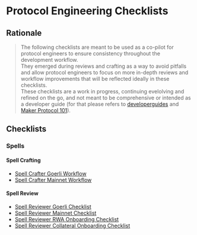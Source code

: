 # Protocol Engineering Checklists

## Rationale
>The following checklists are meant to be used as a co-pilot for protocol engineers to ensure consistency throughout the development workflow.  
>They emerged during reviews and crafting as a way to avoid pitfalls and allow protocol engineers to focus on more in-depth reviews and workflow improvements that will be reflected ideally in these checklists.  
>These checklists are a work in progress, continuing evelolving and refined on the go, and not meant to be comprehensive or intended as a  developer guide (for that please refers to [developerguides](https://github.com/makerdao/developerguides) and [Maker Protocol 101](https://docs.makerdao.com/getting-started/maker-protocol-101)).

## Checklists

### Spells

#### Spell Crafting

- [Spell Crafter Goerli Workflow](./spell/spell-crafter-goerli-workflow.md)
- [Spell Crafter Mainnet Workflow](./spell/spell-crafter-mainnet-workflow.md)

#### Spell Review

- [Spell Reviewer Goerli Checklist](./spell/spell-reviewer-goerli-checklist.md)
- [Spell Reviewer Mainnet Checklist](./spell/spell-reviewer-mainnet-checklist.md)
- [Spell Reviewer RWA Onboarding Checklist](./spell/rwa-onboarding-checklist.md)
- [Spell Reviewer Collateral Onboarding Checklist](./spell/collateral-onboarding-checklist.md)
